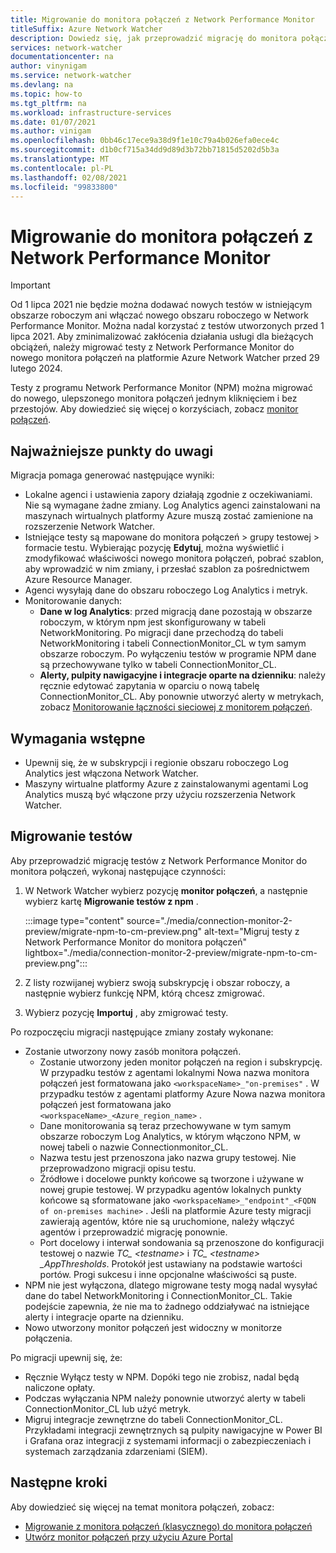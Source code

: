 ```yaml
---
title: Migrowanie do monitora połączeń z Network Performance Monitor
titleSuffix: Azure Network Watcher
description: Dowiedz się, jak przeprowadzić migrację do monitora połączeń z Network Performance Monitor.
services: network-watcher
documentationcenter: na
author: vinynigam
ms.service: network-watcher
ms.devlang: na
ms.topic: how-to
ms.tgt_pltfrm: na
ms.workload: infrastructure-services
ms.date: 01/07/2021
ms.author: vinigam
ms.openlocfilehash: 0bb46c17ece9a38d9f1e10c79a4b026efa0ece4c
ms.sourcegitcommit: d1b0cf715a34dd9d89d3b72bb71815d5202d5b3a
ms.translationtype: MT
ms.contentlocale: pl-PL
ms.lasthandoff: 02/08/2021
ms.locfileid: "99833800"
---
```

# <a name="migrate-to-connection-monitor-from-network-performance-monitor"></a>Migrowanie do monitora połączeń z Network Performance Monitor

> [!IMPORTANT]
> Od 1 lipca 2021 nie będzie można dodawać nowych testów w istniejącym obszarze roboczym ani włączać nowego obszaru roboczego w Network Performance Monitor. Można nadal korzystać z testów utworzonych przed 1 lipca 2021. Aby zminimalizować zakłócenia działania usługi dla bieżących obciążeń, należy migrować testy z Network Performance Monitor do nowego monitora połączeń na platformie Azure Network Watcher przed 29 lutego 2024.

Testy z programu Network Performance Monitor (NPM) można migrować do nowego, ulepszonego monitora połączeń jednym kliknięciem i bez przestojów. Aby dowiedzieć się więcej o korzyściach, zobacz [monitor połączeń](./connection-monitor-overview.md).


## <a name="key-points-to-note"></a>Najważniejsze punkty do uwagi

Migracja pomaga generować następujące wyniki:

* Lokalne agenci i ustawienia zapory działają zgodnie z oczekiwaniami. Nie są wymagane żadne zmiany. Log Analytics agenci zainstalowani na maszynach wirtualnych platformy Azure muszą zostać zamienione na rozszerzenie Network Watcher.
* Istniejące testy są mapowane do monitora połączeń > grupy testowej > formacie testu. Wybierając pozycję **Edytuj**, można wyświetlić i zmodyfikować właściwości nowego monitora połączeń, pobrać szablon, aby wprowadzić w nim zmiany, i przesłać szablon za pośrednictwem Azure Resource Manager.
* Agenci wysyłają dane do obszaru roboczego Log Analytics i metryk.
* Monitorowanie danych:
   * **Dane w log Analytics**: przed migracją dane pozostają w obszarze roboczym, w którym npm jest skonfigurowany w tabeli NetworkMonitoring. Po migracji dane przechodzą do tabeli NetworkMonitoring i tabeli ConnectionMonitor_CL w tym samym obszarze roboczym. Po wyłączeniu testów w programie NPM dane są przechowywane tylko w tabeli ConnectionMonitor_CL.
   * **Alerty, pulpity nawigacyjne i integracje oparte na dzienniku**: należy ręcznie edytować zapytania w oparciu o nową tabelę ConnectionMonitor_CL. Aby ponownie utworzyć alerty w metrykach, zobacz [Monitorowanie łączności sieciowej z monitorem połączeń](./connection-monitor-overview.md#metrics-in-azure-monitor).
    
## <a name="prerequisites"></a>Wymagania wstępne

* Upewnij się, że w subskrypcji i regionie obszaru roboczego Log Analytics jest włączona Network Watcher.
* Maszyny wirtualne platformy Azure z zainstalowanymi agentami Log Analytics muszą być włączone przy użyciu rozszerzenia Network Watcher.

## <a name="migrate-the-tests"></a>Migrowanie testów

Aby przeprowadzić migrację testów z Network Performance Monitor do monitora połączeń, wykonaj następujące czynności:

1. W Network Watcher wybierz pozycję **monitor połączeń**, a następnie wybierz kartę **Migrowanie testów z npm** . 

    :::image type="content" source="./media/connection-monitor-2-preview/migrate-npm-to-cm-preview.png" alt-text="Migruj testy z Network Performance Monitor do monitora połączeń" lightbox="./media/connection-monitor-2-preview/migrate-npm-to-cm-preview.png":::
    
1. Z listy rozwijanej wybierz swoją subskrypcję i obszar roboczy, a następnie wybierz funkcję NPM, którą chcesz zmigrować. 
1. Wybierz pozycję **Importuj** , aby zmigrować testy.

Po rozpoczęciu migracji następujące zmiany zostały wykonane: 
* Zostanie utworzony nowy zasób monitora połączeń.
   * Zostanie utworzony jeden monitor połączeń na region i subskrypcję. W przypadku testów z agentami lokalnymi Nowa nazwa monitora połączeń jest formatowana jako `<workspaceName>_"on-premises"` . W przypadku testów z agentami platformy Azure Nowa nazwa monitora połączeń jest formatowana jako `<workspaceName>_<Azure_region_name>` .
   * Dane monitorowania są teraz przechowywane w tym samym obszarze roboczym Log Analytics, w którym włączono NPM, w nowej tabeli o nazwie Connectionmonitor_CL. 
   * Nazwa testu jest przenoszona jako nazwa grupy testowej. Nie przeprowadzono migracji opisu testu.
   * Źródłowe i docelowe punkty końcowe są tworzone i używane w nowej grupie testowej. W przypadku agentów lokalnych punkty końcowe są sformatowane jako `<workspaceName>_"endpoint"_<FQDN of on-premises machine>` . Jeśli na platformie Azure testy migracji zawierają agentów, które nie są uruchomione, należy włączyć agentów i przeprowadzić migrację ponownie.
   * Port docelowy i interwał sondowania są przenoszone do konfiguracji testowej o nazwie *TC_ \<testname>* i *TC_ \<testname> _AppThresholds*. Protokół jest ustawiany na podstawie wartości portów. Progi sukcesu i inne opcjonalne właściwości są puste.
* NPM nie jest wyłączona, dlatego migrowane testy mogą nadal wysyłać dane do tabel NetworkMonitoring i ConnectionMonitor_CL. Takie podejście zapewnia, że nie ma to żadnego oddziaływać na istniejące alerty i integracje oparte na dzienniku.
* Nowo utworzony monitor połączeń jest widoczny w monitorze połączenia.

Po migracji upewnij się, że:
* Ręcznie Wyłącz testy w NPM. Dopóki tego nie zrobisz, nadal będą naliczone opłaty. 
* Podczas wyłączania NPM należy ponownie utworzyć alerty w tabeli ConnectionMonitor_CL lub użyć metryk. 
* Migruj integracje zewnętrzne do tabeli ConnectionMonitor_CL. Przykładami integracji zewnętrznych są pulpity nawigacyjne w Power BI i Grafana oraz integracji z systemami informacji o zabezpieczeniach i systemach zarządzania zdarzeniami (SIEM).


## <a name="next-steps"></a>Następne kroki

Aby dowiedzieć się więcej na temat monitora połączeń, zobacz:
* [Migrowanie z monitora połączeń (klasycznego) do monitora połączeń](./migrate-to-connection-monitor-from-connection-monitor-classic.md)
* [Utwórz monitor połączeń przy użyciu Azure Portal](./connection-monitor-create-using-portal.md)
